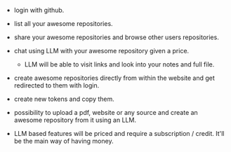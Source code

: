 - login with github.
- list all your awesome repositories.
- share your awesome repositories and browse other users repositories.
- chat using LLM with your awesome repository given a price.
  - LLM will be able to visit links and look into your notes and full file.
- create awesome repositories directly from within the website and get redirected to them with login.
- create new tokens and copy them.

- possibility to upload a pdf, website or any source and create an awesome repository from it using an LLM.

- LLM based features will be priced and require a subscription / credit. It'll be the main way of having money.